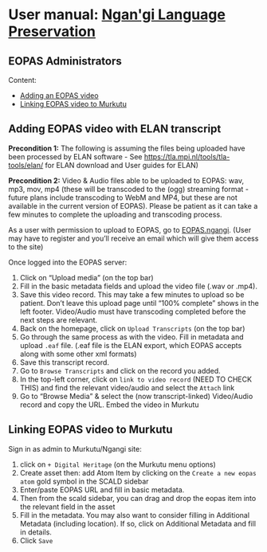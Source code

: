 # User manual: [Ngan'gi Language Preservation](https://ngangi.net)
## EOPAS Administrators

Content:
* [Adding an EOPAS video](#adding-eopas-video-with-elan-transcript)
* [Linking EOPAS video to Murkutu](#linking-eopas-video-to-murkutu)

## Adding EOPAS video with ELAN transcript
**Precondition 1:** The following is assuming the files being uploaded have been processed by ELAN software - See https://tla.mpi.nl/tools/tla-tools/elan/ for ELAN download and User guides for ELAN)

**Precondition 2:** Video & Audio files able to be uploaded  to EOPAS:  wav, mp3, mov, mp4 (these will be transcoded to the (ogg) streaming format - future plans include transcoding to WebM and MP4, but these are not available in the current version of EOPAS). Please be patient as it can take a few minutes to complete the uploading and transcoding process.

As a user with permission to upload to EOPAS, go to [EOPAS.ngangi](https://eopas.ngangi.net/login). (User may have to register and you’ll receive an email which will give them access to the site)

Once logged into the EOPAS server:
1. Click on “Upload media” (on the top bar)
2. Fill in the basic metadata fields and upload the video file (.wav or .mp4).
3. Save this video record. This may take a few minutes to upload so be patient. Don’t leave this upload page until “100% complete” shows in the left footer. Video/Audio must have transcoding completed before the next steps are relevant.
4. Back on the homepage, click on `Upload Transcripts` (on the top bar)
5. Go through the same process as with the video. Fill in metadata and upload `.eaf` file. (.eaf file is the ELAN export, which EOPAS accepts along with some other xml formats)
6. Save this transcript record.
7. Go to `Browse Transcripts` and click on the record you added.
8. In the top-left corner, click on `link to video record` (NEED TO CHECK THIS) and find the relevant video/audio and select the `Attach` link
9. Go to “Browse Media” &  select the (now transcript-linked) Video/Audio record and copy the URL.
 Embed the video in Murkutu

## Linking EOPAS video to Murkutu
Sign in as admin to Murkutu/Ngangi site:
1. click on `+ Digital Heritage` (on the Murkutu menu options)
2. Create asset then: add Atom Item by clicking on the `Create a new eopas atom` gold symbol in the SCALD sidebar
3. Enter/paste EOPAS URL and fill in basic metadata.
4. Then from the scald sidebar, you can drag and drop the eopas item into the relevant field in the asset
5. Fill in the metadata. You may also want to consider filling in Additional Metadata (including location). If so, click on Additional Metadata and fill in details.
6. Click `Save`
